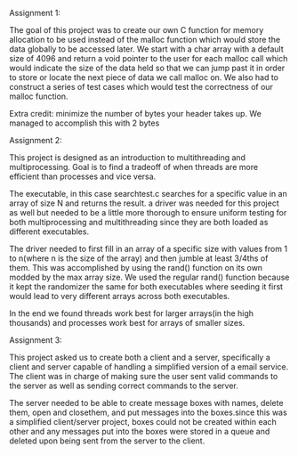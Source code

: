Assignment 1: 

The goal of this project was to create our own C function for memory allocation to be used instead of the malloc function which would store the data globally to be accessed later.
We start with a char array with a default size of 4096 and return a void pointer to the user for each malloc call which would indicate the size of the data held so that we can
jump past it in order to store or locate the next piece of data we call malloc on.  We also had to construct a series of test cases which would test the correctness of our malloc
function.  

Extra credit: minimize the number of bytes your header takes up.  We managed to accomplish this with 2 bytes

Assignment 2:

This project is designed as an introduction to multithreading and multiprocessing. Goal is to find a tradeoff of when threads are more efficient than processes and vice versa.

The executable, in this case searchtest.c searches for a specific value in an array of size N and returns the result. a driver was needed for this project as well but needed to 
be a little more thorough to ensure uniform testing for both multiprocessing and multithreading since they are both loaded as different executables. 

The driver needed to first fill in an array of a specific size with values from 1 to n(where n is the size of the array) and then jumble at least 3/4ths of them. 
This was accomplished by using the rand() function on its own modded by the max array size. We used the regular rand() function because it kept the randomizer the same for both 
executables where seeding it first would lead to very different arrays across both executables. 

In the end we found threads work best for larger arrays(in the high thousands) and processes work best for arrays of smaller sizes.

Assignment 3:

This project asked us to create both a client and a server, specifically a client and server capable of handling a simplified version of a email service.  The client was in charge of making sure the user
sent valid commands to the server as well as sending correct commands to the server.  

The server needed to be able to create message boxes with names, delete them, open and closethem, and put messages into the boxes.since this was a simplified client/server
project, boxes could not be created within each other and any messages put into the boxes were stored in a queue and deleted upon being sent from the server to the client.
